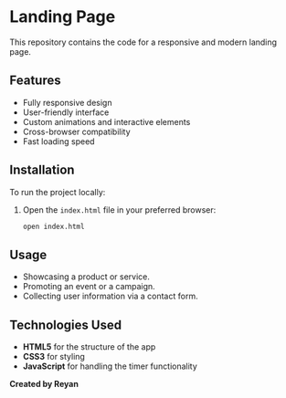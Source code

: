 # Landing Page

This repository contains the code for a responsive and modern landing page.

## Features

- Fully responsive design
- User-friendly interface
- Custom animations and interactive elements
- Cross-browser compatibility
- Fast loading speed

## Installation

To run the project locally:

1. Open the `index.html` file in your preferred browser:
    ```bash
    open index.html
    ```

## Usage

- Showcasing a product or service.
- Promoting an event or a campaign.
- Collecting user information via a contact form.

## Technologies Used

- **HTML5** for the structure of the app
- **CSS3** for styling
- **JavaScript** for handling the timer functionality

**Created by Reyan**
